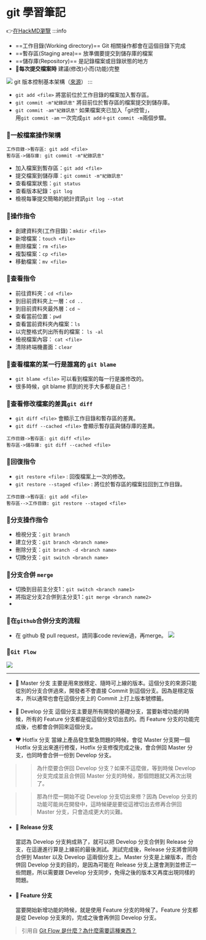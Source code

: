 # git 學習筆記
👉[在HackMD瀏覽](https://hackmd.io/@tyzx5246/ryvhJsBQF)
:::info
- ==工作目錄(Working directory)== Git 相關操作都會在這個目錄下完成
- ==暫存區(Staging area)== 放準備要提交到儲存庫的檔案
- ==儲存庫(Repository)== 是記錄檔案或目錄狀態的地方
- **:triangular_flag_on_post:每次提交檔案時** 建議(修改)小而(功能)完整


![](https://i.imgur.com/WdWsT1I.png)
git 版本控制基本架構（[來源](https://vocus.cc/article/5de3dbb8fd89780001d599fc)）
:::
- `git add <file>` 將當前位於工作目錄的檔案加入暫存區。
- `git commit -m"紀錄訊息"` 將目前位於暫存區的檔案提交到儲存庫。
- `git commit -am"紀錄訊息"` 如果檔案夾已加入「git控管」，  
 用`git commit -am` 一次完成`git add`＋`git commit -m`兩個步驟。
 
 
### :bookmark:一般檔案操作架構
```sequence
工作目錄->暫存區: git add <file>
暫存區->儲存庫: git commit -m"紀錄訊息"
```
- 加入檔案到暫存區：`git add <file>`
- 提交檔案到儲存庫：`git commit -m"紀錄訊息"`
- 查看檔案狀態：`git status`
- 查看版本紀錄：`git log`
- 檢視每筆提交簡略的統計資訊`git log --stat`

### :bookmark:操作指令
- 創建資料夾(工作目錄)：`mkdir <file>`
- 新增檔案：`touch <file>`
- 刪除檔案：`rm <file>`
- 複製檔案：`cp <file>`
- 移動檔案：`mv <file>`


### :bookmark:查看指令
- 前往資料夾：`cd <file>`
- 到目前資料夾上一層：`cd ..`
- 到目前資料夾最外層：`cd ~`
- 查看當前位置：`pwd`
- 查看當前資料夾內檔案：`ls`
- 以完整格式列出所有的檔案： `ls -al`
- 檢視檔案內容： `cat <file>`
- 清除終端機畫面：`clear`

### :bookmark:查看檔案的某一行是誰寫的 `git blame`
- `git blame <file>` 可以看到檔案的每一行是誰修改的。
- 很多時候，git blame 抓到的兇手大多都是自己！

### :bookmark:查看修改檔案的差異`git diff`
- `git diff <file>` 會顯示工作目錄和暫存區的差異。
- `git diff --cached <file>` 會顯示暫存區與儲存庫的差異。

```sequence
工作目錄->暫存區: git diff <file>
暫存區->儲存庫: git diff --cached <file>
```


### :bookmark:回復指令
- `git restore <file>` : 回復檔案上一次的修改。
- `git restore --staged <file>` : 將位於暫存區的檔案拉回到工作目錄。
```sequence
工作目錄->暫存區: git add <file>
暫存區-->工作目錄: git restore --staged <file>
```


### :bookmark:分支操作指令
- 檢視分支：`git branch`
- 建立分支：`git branch <branch name>`
- 刪除分支：`git branch -d <branch name>`
- 切換分支：`git switch <branch name>`

### :bookmark:分支合併 `merge`
- 切換到目前主分支1：`git switch <branch name1>`
- 將指定分支2合併到主分支1：`git merge <branch name2>`
- 
### :bookmark:在`github`合併分支的流程
- 在 github 發 pull request，請同事code review過，再merge。
![](https://i.imgur.com/JYVKRQL.png)


### :bookmark:`Git Flow`
![](https://i.imgur.com/XuQUXVM.png)

---

- :green_heart: Master 分支
  主要是用來放穩定、隨時可上線的版本。這個分支的來源只能從別的分支合併過來，開發者不會直接 Commit 到這個分支。因為是穩定版本，所以通常也會在這個分支上的 Commit 上打上版本號標籤。

- :blue_heart: Develop 分支
  這個分支主要是所有開發的基礎分支，當要新增功能的時候，所有的 Feature 分支都是從這個分支切出去的。而 Feature 分支的功能完成後，也都會合併回來這個分支。

- :heart: Hotfix 分支
  當線上產品發生緊急問題的時候，會從 Master 分支開一個 Hotfix 分支出來進行修復，Hotfix 分支修復完成之後，會合併回 Master 分支，也同時會合併一份到 Develop 分支。

 >>為什麼要合併回 Develop 分支？如果不這麼做，等到時候 Develop 分支完成並且合併回 Master 分支的時候，那個問題就又再次出現了。

 >>那為什麼一開始不從 Develop 分支切出來修？因為 Develop 分支的功能可能尚在開發中，這時候硬是要從這裡切出去修再合併回 Master 分支，只會造成更大的災難。

- #### :yellow_heart: Release 分支
  當認為 Develop 分支夠成熟了，就可以把 Develop 分支合併到 Release 分支，在這邊進行算是上線前的最後測試。測試完成後，Release 分支將會同時合併到 Master 以及 Develop 這兩個分支上。Master 分支是上線版本，而合併回 Develop 分支的目的，是因為可能在 Release 分支上還會測到並修正一些問題，所以需要跟 Develop 分支同步，免得之後的版本又再度出現同樣的問題。
- #### :purple_heart: Feature 分支
  當要開始新增功能的時候，就是使用 Feature 分支的時候了。Feature 分支都是從 Develop 分支來的，完成之後會再併回 Develop 分支。
  
>引用自 [Git Flow 是什麼？為什麼需要這種東西？](https://gitbook.tw/chapters/gitflow/why-need-git-flow.html)


